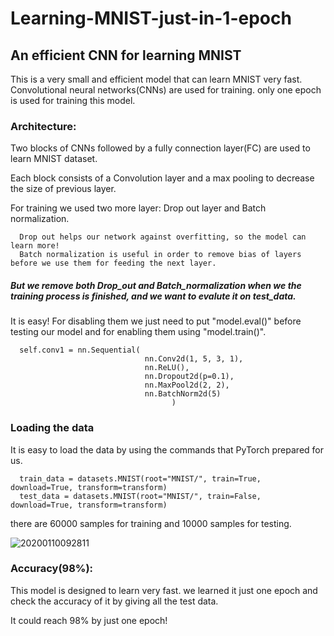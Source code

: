 # Learning-MNIST-just-in-1-epoch
## An efficient CNN for learning MNIST

This is a very small and efficient model that can learn MNIST very fast. Convolutional neural networks(CNNs) are used for training.
only one epoch is used for training this model.

### Architecture:
Two blocks of CNNs followed by a fully connection layer(FC) are used to learn MNIST dataset.


Each block consists of a Convolution layer and a max pooling to decrease the size of previous layer.


For training we used two more layer: Drop out layer and Batch normalization.

      Drop out helps our network against overfitting, so the model can learn more!      
      Batch normalization is useful in order to remove bias of layers before we use them for feeding the next layer.     
##### But we remove both Drop_out and Batch_normalization when we the training process is finished, and we want to evalute it on test_data.
It is easy! For disabling them we just need to put "model.eval()" before testing our model and for enabling them using "model.train()".
      
      self.conv1 = nn.Sequential(
                                  nn.Conv2d(1, 5, 3, 1),
                                  nn.ReLU(),
                                  nn.Dropout2d(p=0.1),
                                  nn.MaxPool2d(2, 2),
                                  nn.BatchNorm2d(5) 
                                        )
### Loading the data
It is easy to load the data by using the commands that PyTorch prepared for us.

      train_data = datasets.MNIST(root="MNIST/", train=True, download=True, transform=transform)
      test_data = datasets.MNIST(root="MNIST/", train=False, download=True, transform=transform)
there are 60000 samples for training and 10000 samples for testing.

![20200110092811](https://user-images.githubusercontent.com/106428795/180656637-5bbc3010-9511-470d-97d3-d66cf54f768b.jpg)

### Accuracy(98%):

This model is designed to learn very fast. we learned it just one epoch and check the accuracy of it by giving all the test data.

It could reach 98% by just one epoch!
